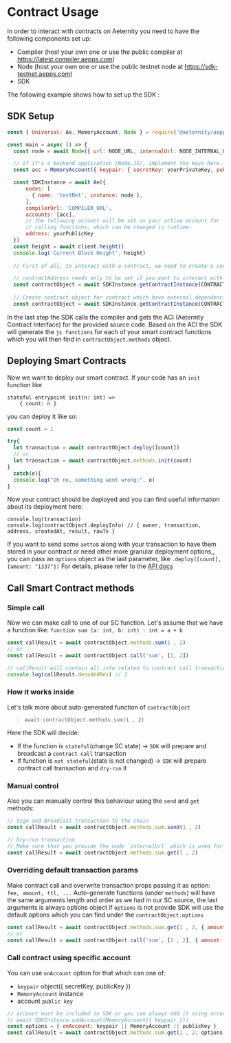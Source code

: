 # Contract Usage

In order to interact with contracts on Aeternity you need to have the following components set up:
 * Compiler (host your own one or use the public compiler at https://latest.compiler.aepps.com)
 * Node (host your own one or use the public testnet node at https://sdk-testnet.aepps.com)
 * SDK
 
 The following example shows how to set up the SDK :
## SDK Setup

```js
const { Universal: Ae, MemoryAccount, Node } = require('@aeternity/aepp-SDK')

const main = async () => {
  const node = await Node({ url: NODE_URL, internalUrl: NODE_INTERNAL_URL })

  // if it's a backend application (Node.JS), implement the keys here.
  const acc = MemoryAccount({ keypair: { secretKey: yourPrivateKey, publicKey: yourPublicKey } })

  const SDKInstance = await Ae({
      nodes: [
        { name: 'testNet', instance: node },
      ],
      compilerUrl: 'COMPILER_URL',
      accounts: [acc],
      // the following account will be set as your active account for 
      // calling functions, which can be changed in runtime:
      address: yourPublicKey 
  })
  const height = await client.height()
  console.log('Current Block Height', height)
  
  // First of all, to interact with a contract, we need to create a contract object

  // contractAddress needs only to be set if you want to interact with an already deployed contract
  const contractObject = await SDKInstance.getContractInstance(CONTRACT_SOURCE, { contractAddress })
  
  // Create contract object for contract which have external dependencies
  const contractObject = await SDKInstance.getContractInstance(CONTRACT_SOURCE, { contractAddress, filesystem })

```

In the last step the SDK calls the compiler and gets the ACI (Aeternity Contract Interface) for the 
provided source code. Based on the ACI the SDK will generate the `js functions` for each of your smart contract functions
which you will then find in `contractObject.methods` object.

## Deploying Smart Contracts
Now we want to deploy our smart contract. If your code has an `init` function like
```
stateful entrypoint init(n: int) => 
    { count: n }
```

you can deploy it like so:

```js
const count = 1

try{
  let transaction = await contractObject.deploy([count])
  // or
  let transaction = await contractObject.methods.init(count)
}
  catch(e){
  console.log("Oh no, something went wrong:", e)
}
```

Now your contract should be deployed and you can find useful information about its deployment here:
```
console.log(transaction)
console.log(contractObject.deployInfo) // { owner, transaction, address, createdAt, result, rawTx }
```

If you want to send some `aetto`s along with your transaction to have them stored in your contract or need other more granular deployment options,, you can pass an `options` object as the last parameter, like `.deploy([count], {amount: "1337"})` For details, please refer to the [API docs](../../flattened/aci-compiler-ga-4-#instancedeploy-contractinstance)

## Call Smart Contract methods
### Simple call
Now we can make call to one of our SC function.
Let's assume that we have a function like:
`function sum (a: int, b: int) : int = a + b`
```js
const callResult = await contractObject.methods.sum(1 , 2)
// or
const callResult = await contractObject.call('sum', [1, 2])

// callResult will contain all info related to contract call transaction
console.log(callResult.decodedRes) // 3
```
### How it works inside

Let's talk more about auto-generated function of `contractObject` 
 >`await contractObject.methods.sum(1 , 2)`
>
Here the SDK will decide:
 - If the function is `stateful`(change SC state) -> `SDK` will prepare and broadcast a `contract call` transaction
 - If function is `not stateful`(state is not changed) -> `SDK` will prepare contract call transaction and `dry-run` it

### Manual control
Also you can manually control this behaviour using the `send` and `get` methods:
```js
// Sign and Broadcast transaction to the chain
const callResult = await contractObject.methods.sum.send(1 , 2)

// Dry-run transaction
// Make sure that you provide the node `internalUrl` which is used for `dry-run` node API endpoint
const callResult = await contractObject.methods.sum.get(1 , 2)
``` 
### Overriding default transaction params
Make contract call and overwrite transaction props passing it as option: `fee, amount, ttl, ...`
 Auto-generate functions (under `methods`) will have the same arguments length and order as we had in our SC source,
 the last arguments is always options object
 if `options` is not provide SDK will use the default options 
 which you can find under the `contractObject.options` 
 ```js
const callResult = await contractObject.methods.sum.get(1 , 2, { amount: 1000, fee: 3232, gas: 123})
// or
const callResult = await contractObject.call('sum', [1 , 2], { amount: 1000, fee: 3232, gas: 123})
```
### Call contract using specific account
You can use `onAccount` option for that which can  one of:
 - `keypair` object({ secretKey, publicKey })
 - `MemoryAccount` instance
 - account `public key`
 ```js
// account must be included in SDK or you can always add it using account management API of SDK
// await SDKInstance.addAccount(MemoryAccount({ keypair }))
const options = { onAccount: keypair || MemoryAccount || publicKey } 
const callResult = await contractObject.methods.sum.get(1 , 2, options)
```
